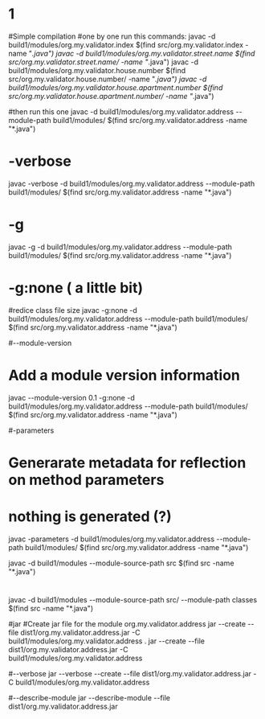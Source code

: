 # 1
#Simple compilation
#one by one run this commands:
javac -d build1/modules/org.my.validator.index $(find src/org.my.validator.index -name "*.java")
javac -d build1/modules/org.my.validator.street.name $(find src/org.my.validator.street.name/ -name "*.java")
javac -d build1/modules/org.my.validator.house.number $(find src/org.my.validator.house.number/ -name "*.java")
javac -d build1/modules/org.my.validator.house.apartment.number $(find src/org.my.validator.house.apartment.number/ -name "*.java")

#then run this one
javac -d build1/modules/org.my.validator.address --module-path build1/modules/ $(find src/org.my.validator.address -name "*.java")

# -verbose

javac -verbose -d build1/modules/org.my.validator.address --module-path build1/modules/ $(find src/org.my.validator.address -name "*.java")

# -g
javac -g -d build1/modules/org.my.validator.address --module-path build1/modules/ $(find src/org.my.validator.address -name "*.java")

# -g:none ( a little bit)
#redice class file size
javac -g:none -d build1/modules/org.my.validator.address --module-path build1/modules/ $(find src/org.my.validator.address -name "*.java")

#--module-version
# Add a module version information
javac --module-version 0.1 -g:none -d build1/modules/org.my.validator.address --module-path build1/modules/ $(find src/org.my.validator.address -name "*.java")

#-parameters
# Generarate metadata for reflection on method parameters
# nothing is generated (?)
javac -parameters -d build1/modules/org.my.validator.address --module-path build1/modules/ $(find src/org.my.validator.address -name "*.java")


javac -d build1/modules --module-source-path src $(find src -name "*.java")

#


javac -d build1/modules --module-source-path src/ --module-path classes $(find src -name "*.java")

#jar
#Create jar file for the module org.my.validator.address
jar --create --file dist1/org.my.validator.address.jar  -C build1/modules/org.my.validator.address .
jar --create --file dist1/org.my.validator.address.jar  -C build1/modules/org.my.validator.address

#--verbose
jar --verbose --create --file dist1/org.my.validator.address.jar  -C build1/modules/org.my.validator.address

#--describe-module
jar --describe-module --file dist1/org.my.validator.address.jar

